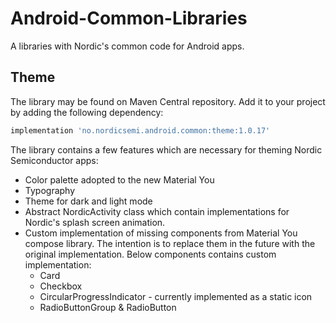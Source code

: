 # Android-Common-Libraries
A libraries with Nordic's common code for Android apps.

## Theme
The library may be found on Maven Central repository. Add it to your project by adding the following dependency:
```Groovy
implementation 'no.nordicsemi.android.common:theme:1.0.17'
```

The library contains a few features which are necessary for theming Nordic Semiconductor apps:
* Color palette adopted to the new Material You
* Typography
* Theme for dark and light mode
* Abstract NordicActivity class which contain implementations for Nordic's splash screen animation.
* Custom implementation of missing components from Material You compose library. The intention is to replace them in the future with the original implementation. Below components contains custom implementation:
   - Card
   - Checkbox
   - CircularProgressIndicator - currently implemented as a static icon
   - RadioButtonGroup & RadioButton
